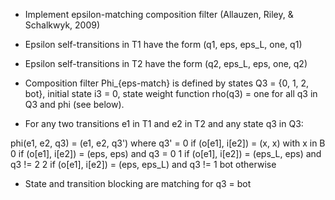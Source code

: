 + Implement epsilon-matching composition filter
(Allauzen, Riley, & Schalkwyk, 2009)

+ Epsilon self-transitions in T1 have the form
 (q1, eps, eps_L, one, q1)

+ Epsilon self-transitions in T2 have the form
 (q2, eps_L, eps, one, q2)

+ Composition filter Phi_{eps-match} is defined by states Q3 = {0, 1, 2, bot}, initial state i3 = 0, state weight function rho(q3) = one for all q3 in Q3 and phi (see below).

+ For any two transitions e1 in T1 and e2 in T2 and any state q3 in Q3:

phi(e1, e2, q3) = (e1, e2, q3') where q3' =
 0 if (o[e1], i[e2]) = (x, x) with x in B
 0 if (o[e1], i[e2]) = (eps, eps) and q3 = 0
 1 if (o[e1], i[e2]) = (eps_L, eps) and q3 != 2
 2 if (o[e1], i[e2]) = (eps, eps_L) and q3 != 1
 bot otherwise

+ State and transition blocking are matching for q3 = bot
